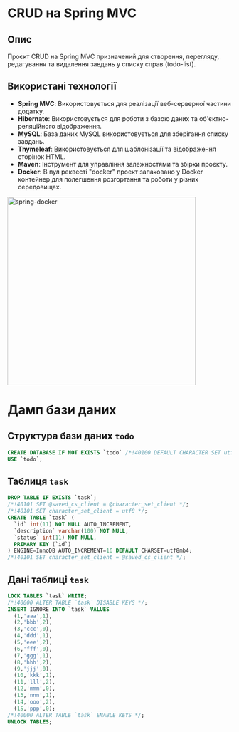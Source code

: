 # CRUD на Spring MVC

## Опис
Проєкт CRUD на Spring MVC призначений для створення, перегляду, редагування та видалення завдань у списку справ (todo-list).

## Використані технології
- **Spring MVC**: Використовується для реалізації веб-серверної частини додатку.
- **Hibernate**: Використовується для роботи з базою даних та об'єктно-реляційного відображення.
- **MySQL**: База даних MySQL використовується для зберігання списку завдань.
- **Thymeleaf**: Використовується для шаблонізації та відображення сторінок HTML.
- **Maven**: Інструмент для управління залежностями та збірки проєкту.
- **Docker**: В пул реквесті "docker" проект запаковано у Docker контейнер для полегшення розгортання та роботи у різних середовищах.
<img width="423" alt="spring-docker" src="https://github.com/RomanMakarenko/SpringMVC1/assets/7659126/092506b1-0c0b-46ae-a48e-1aa2c1443478">

# Дамп бази даних

## Структура бази даних `todo`

```sql
CREATE DATABASE IF NOT EXISTS `todo` /*!40100 DEFAULT CHARACTER SET utf8mb4 */;
USE `todo`;
```

## Таблиця `task`

```sql
DROP TABLE IF EXISTS `task`;
/*!40101 SET @saved_cs_client = @character_set_client */;
/*!40101 SET character_set_client = utf8 */;
CREATE TABLE `task` (
  `id` int(11) NOT NULL AUTO_INCREMENT,
  `description` varchar(100) NOT NULL,
  `status` int(11) NOT NULL,
  PRIMARY KEY (`id`)
) ENGINE=InnoDB AUTO_INCREMENT=16 DEFAULT CHARSET=utf8mb4;
/*!40101 SET character_set_client = @saved_cs_client */;
```

## Дані таблиці `task`

```sql
LOCK TABLES `task` WRITE;
/*!40000 ALTER TABLE `task` DISABLE KEYS */;
INSERT IGNORE INTO `task` VALUES 
  (1,'aaa',1),
  (2,'bbb',2),
  (3,'ccc',0),
  (4,'ddd',1),
  (5,'eee',2),
  (6,'fff',0),
  (7,'ggg',1),
  (8,'hhh',2),
  (9,'jjj',0),
  (10,'kkk',1),
  (11,'lll',2),
  (12,'mmm',0),
  (13,'nnn',1),
  (14,'ooo',2),
  (15,'ppp',0);
/*!40000 ALTER TABLE `task` ENABLE KEYS */;
UNLOCK TABLES;
